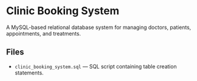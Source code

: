 # Clinic Booking System

A MySQL-based relational database system for managing doctors, patients, appointments, and treatments.

## Files
- `clinic_booking_system.sql` — SQL script containing table creation statements.
